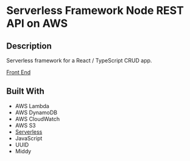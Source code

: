 # Serverless Framework Node REST API on AWS

## Description

Serverless framework for a React / TypeScript CRUD app.

[Front End](https://github.com/Alexlloydwhite/aws-react-todo-list)


## Built With

- AWS Lambda
- AWS DynamoDB
- AWS CloudWatch
- AWS S3
- [Serverless](https://www.serverless.com/)
- JavaScript
- UUID
- Middy

